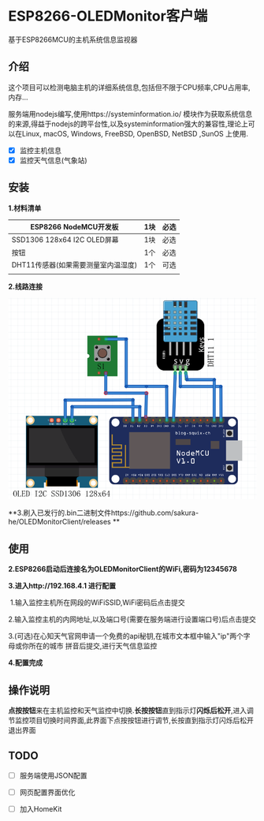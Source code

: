 # ESP8266-OLEDMonitor客户端

基于ESP8266MCU的主机系统信息监视器

## 介绍

这个项目可以检测电脑主机的详细系统信息,包括但不限于CPU频率,CPU占用率,内存...

服务端用nodejs编写,使用https://systeminformation.io/ 模块作为获取系统信息的来源,得益于nodejs的跨平台性,以及systeminformation强大的兼容性,理论上可以在Linux, macOS, Windows, FreeBSD, OpenBSD, NetBSD ,SunOS 上使用.

- [x] 监控主机信息
- [x] 监控天气信息(气象站)

## 安装

**1.材料清单**

| ESP8266 NodeMCU开发板               | 1块  | 必选 |
| ----------------------------------- | ---- | ---- |
| SSD1306 128x64 I2C OLED屏幕         | 1块  | 必选 |
| 按钮                                | 1个  | 必选 |
| DHT11传感器(如果需要测量室内温湿度) | 1个  | 可选 |
|                                     |      |      |

**2.线路连接**

![ConnectionDiagram](README.assets/ConnectionDiagram.png)

**3.刷入已发行的.bin二进制文件https://github.com/sakura-he/OLEDMonitorClient/releases **

## 使用

**2.ESP8266启动后连接名为OLEDMonitorClient的WiFi,密码为12345678**

**3.进入http://192.168.4.1 进行配置**

​	1.输入监控主机所在网段的WiFiSSID,WiFi密码后点击提交

​	2.输入监控主机的内网地址,以及端口号(需要在服务端进行设置端口号)后点击提交

​	3.(可选)在心知天气官网申请一个免费的api秘钥,在城市文本框中输入"ip"两个字母或你所在的城市	拼音后提交,进行天气信息监控

**4.配置完成**

## 操作说明

**点按按钮**来在主机监控和天气监控中切换.**长按按钮**直到指示灯**闪烁后松开**,进入调节监控项目切换时间界面,此界面下点按按钮进行调节,长按直到指示灯闪烁后松开退出界面

## TODO

- [ ] 服务端使用JSON配置

- [ ] 网页配置界面优化

- [ ] 加入HomeKit

